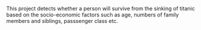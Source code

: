This project detects whether a person will survive from the sinking of titanic based on the socio-economic factors such as age, numbers of family members and siblings, passsenger class etc.
